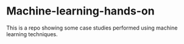 # Machine-learning-hands-on
This is a repo showing some case studies performed using machine learning techniques.
